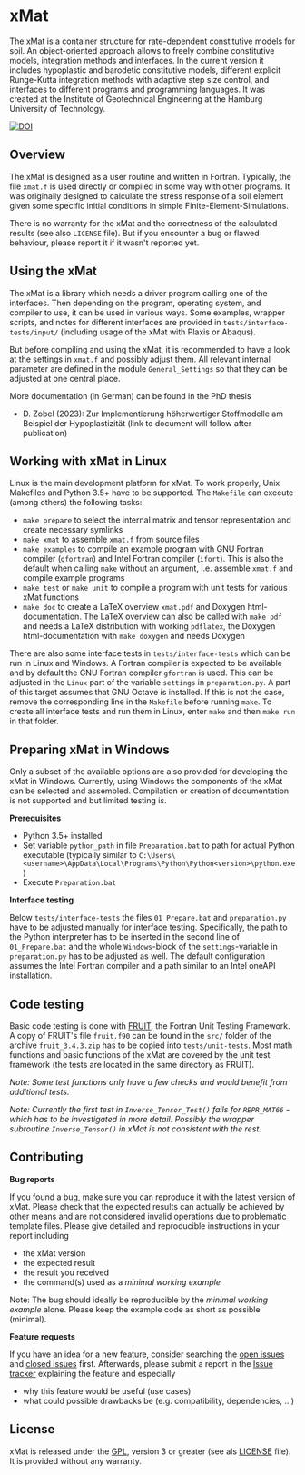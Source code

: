 
xMat
====

The [xMat](https://github.com/d-zo/xMat)
is a container structure for rate-dependent constitutive models for soil.
An object-oriented approach allows to freely combine constitutive models,
integration methods and interfaces.
In the current version it includes hypoplastic and barodetic constitutive models,
different explicit Runge-Kutta integration methods with adaptive step size control,
and interfaces to different programs and programming languages.
It was created at the Institute of Geotechnical Engineering
at the Hamburg University of Technology.

[![DOI](https://zenodo.org/badge/DOI/10.5281/zenodo.8157102.svg)](https://doi.org/10.5281/zenodo.8157102)



Overview
--------

The xMat is designed as a user routine and written in Fortran.
Typically, the file `xmat.f` is used directly or compiled in some way with other programs.
It was originally designed to calculate the stress response of a soil element given some specific initial conditions in simple Finite-Element-Simulations.

There is no warranty for the xMat and the correctness of the calculated results (see also `LICENSE` file).
But if you encounter a bug or flawed behaviour, please report it if it wasn't reported yet.



Using the xMat
--------------

The xMat is a library which needs a driver program calling one of the interfaces.
Then depending on the program, operating system, and compiler to use, it can be used in various ways.
Some examples, wrapper scripts, and notes for different interfaces are provided in `tests/interface-tests/input/`
(including usage of the xMat with Plaxis or Abaqus).

But before compiling and using the xMat, it is recommended to have a look at the settings in `xmat.f` and possibly adjust them.
All relevant internal parameter are defined in the module `General_Settings` so that they can be adjusted at one central place.

More documentation (in German) can be found in the PhD thesis

 - D. Zobel (2023): Zur Implementierung höherwertiger Stoffmodelle am Beispiel der Hypoplastizität
   (link to document will follow after publication)



Working with xMat in Linux
--------------------------

Linux is the main development platform for xMat.
To work properly, Unix Makefiles and Python 3.5+ have to be supported.
The `Makefile` can execute (among others) the following tasks:

 - `make prepare` to select the internal matrix and tensor representation and create necessary symlinks
 - `make xmat` to assemble `xmat.f` from source files
 - `make examples` to compile an example program with GNU Fortran compiler (`gfortran`)
   and Intel Fortran compiler (`ifort`). This is also the default when calling `make` without an argument,
   i.e. assemble `xmat.f` and compile example programs
 - `make test` or `make unit` to compile a program with unit tests for various xMat functions
 - `make doc` to create a LaTeX overview `xmat.pdf` and Doxygen html-documentation.
   The LaTeX overview can also be called with `make pdf` and needs a LaTeX distribution with working `pdflatex`,
   the Doxygen html-documentation with `make doxygen` and needs Doxygen


There are also some interface tests in `tests/interface-tests` which can be run in Linux and Windows.
A Fortran compiler is expected to be available and by default the GNU Fortran compiler `gfortran` is used.
This can be adjusted in the `Linux` part of the variable `settings` in `preparation.py`.
A part of this target assumes that GNU Octave is installed.
If this is not the case, remove the corresponding line in the `Makefile` before running `make`.
To create all interface tests and run them in Linux,
enter `make` and then `make run` in that folder.



Preparing xMat in Windows
-------------------------

Only a subset of the available options are also provided for developing the xMat in Windows.
Currently, using Windows the components of the xMat can be selected and assembled.
Compilation or creation of documentation is not supported and but limited testing is.


**Prerequisites**

 - Python 3.5+ installed
 - Set variable `python_path` in file `Preparation.bat` to path for actual Python executable
   (typically similar to `C:\Users\<username>\AppData\Local\Programs\Python\Python<version>\python.exe`)
 - Execute `Preparation.bat`


**Interface testing**

Below `tests/interface-tests` the files `01_Prepare.bat` and `preparation.py` have to be adjusted
manually for interface testing.
Specifically, the path to the Python interpreter has to be inserted in the second line of `01_Prepare.bat`
and the whole `Windows`-block of the `settings`-variable in `preparation.py` has to be adjusted as well.
The default configuration assumes the Intel Fortran compiler and a path similar to an Intel oneAPI installation.



Code testing
------------

Basic code testing is done with [FRUIT](https://sourceforge.net/projects/fortranxunit/), the Fortran Unit Testing Framework.
A copy of FRUIT's file `fruit.f90` can be found in the `src/` folder of the archive `fruit_3.4.3.zip`
has to be copied into `tests/unit-tests`.
Most math functions and basic functions of the xMat are covered by the unit test framework
(the tests are located in the same directory as FRUIT).

_Note: Some test functions only have a few checks and would benefit from additional tests._

_Note: Currently the first test in `Inverse_Tensor_Test()` fails for `REPR_MAT66` - which has to be investigated in more detail.
Possibly the wrapper subroutine `Inverse_Tensor()` in xMat is not consistent with the rest._



Contributing
------------

**Bug reports**

If you found a bug, make sure you can reproduce it with the latest version of xMat.
Please check that the expected results can actually be achieved by other means
and are not considered invalid operations due to problematic template files.
Please give detailed and reproducible instructions in your report including

 - the xMat version
 - the expected result
 - the result you received
 - the command(s) used as a _minimal working example_

Note: The bug should ideally be reproducible by the _minimal working example_ alone.
Please keep the example code as short as possible (minimal).


**Feature requests**

If you have an idea for a new feature, consider searching the
[open issues](https://github.com/d-zo/xMat/issues) and
[closed issues](https://github.com/d-zo/xMat/issues?q=is%3Aissue+is%3Aclosed) first.
Afterwards, please submit a report in the
[Issue tracker](https://github.com/d-zo/xMat/issues) explaining the feature and especially

 - why this feature would be useful (use cases)
 - what could possible drawbacks be (e.g. compatibility, dependencies, ...)



License
-------

xMat is released under the
[GPL](https://www.gnu.org/licenses/gpl-3.0.html "GNU General Public License"),
version 3 or greater (see als [LICENSE](https://github.com/d-zo/xMat/blob/master/LICENSE) file).
It is provided without any warranty.

